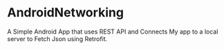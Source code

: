 # AndroidNetworking
A Simple Android App that uses REST API and Connects My app to a local server to Fetch Json using Retrofit.
